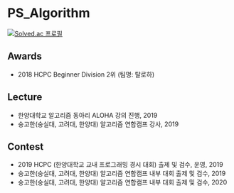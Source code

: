 # PS_Algorithm
[![Solved.ac 프로필](http://mazassumnida.wtf/api/generate_badge?boj=pch6828)](https://solved.ac/profile/pch6828)

## Awards
- 2018 HCPC Beginner Division 2위 (팀명: 탈로하)

## Lecture
- 한양대학교 알고리즘 동아리 ALOHA 강의 진행, 2019
- 숭고한(숭실대, 고려대, 한양대) 알고리즘 연합캠프 강사, 2019

## Contest
- 2019 HCPC (한양대학교 교내 프로그래밍 경시 대회) 출제 및 검수, 운영, 2019
- 숭고한(숭실대, 고려대, 한양대) 알고리즘 연합캠프 내부 대회 출제 및 검수, 2019
- 숭고한(숭실대, 고려대, 한양대) 알고리즘 연합캠프 내부 대회 출제 및 검수, 2020
